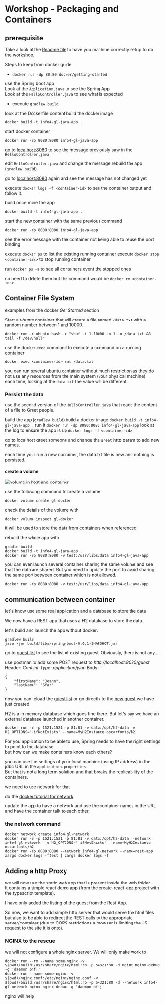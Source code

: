 # Workshop - Packaging and Containers

## prerequisite

Take a look at the [Readme file](./README.md) to have you machine correctly setup to do the workshop.

Steps to keep from docker guide

- `docker run -dp 80:80 docker/getting-started`

use the Spring boot app  
Look at the `Application.java` to see the Spring App  
Look at the `HelloController.java` to see what is expected

- execute `gradlew build`

look at the Dockerfile content
build the docker image

```
docker build -t info4-gl-java-app .
```

start docker container
```
docker run -dp 8080:8080 info4-gl-java-app
```

go to [localhost:8080](http://localhost:8080) to see the message previously saw in the `HelloController.java`

edit `HelloController.java` and change the message
rebuild the app (`gradlew build`)

go to [localhost:8080](http://localhost:8080) again and see the message has not changed yet

execute `docker logs -f <container-id>` to see the container output and follow it.

build once more the app
```
docker build -t info4-gl-java-app .
```

start the new container with the same previous command 
```
docker run -dp 8080:8080 info4-gl-java-app
```
see the error message with the container not being able to reuse the port binding

execute `docker ps` to list the existing running container
execute `docker stop <container-ids>` to stop running container

run `docker ps -a` to see all containers event the stopped ones

no need to delete them but the command would be `docker rm <container-ids>`


## Container File System

examples from the docker *Get Started* section

Start a _ubuntu_ container that will create a file named `/data.txt` with a random number between 1 and 10000.

```
docker run -d ubuntu bash -c "shuf -i 1-10000 -n 1 -o /data.txt && tail -f /dev/null"
```

use the docker `exec` command to execute a command on a running container

```
docker exec <container-id> cat /data.txt
```

you can run several ubuntu container without much restriction as they do not use any resources from the main system (your physical machine)  
each time, looking at the `data.txt` the value will be different.

### Persist the data

use the second version of the `HelloController.java` that reads the content of a file to Greet people.

build the app (`gradlew build`)
build a docker image `docker build -t info4-gl-java-app .`
run it `docker run -dp 8080:8080 info4-gl-java-app`
look at the log to ensure the app is up `docker logs -f <container-id>`

go to [localhost greet someone](http://localhost:8080?greet=someone) and change the `greet` http param to add new names.

each time your run a new container, the data.txt file is new and nothing is persisted.

#### create a volume

![volume in host and container](https://docs.docker.com/storage/images/types-of-mounts-volume.png)

use the following command to create a volume
```
docker volume create gl-docker
```

check the details of the volume with

```
docker volume inspect gl-docker
```

it will be used to store the data from containers when referenced

rebuild the whole app with 
```
gradle build
docker build -t info4-gl-java-app .
docker run -dp 8080:8080 -v test:/usr/libs/data info4-gl-java-app
```

you can even launch several container sharing the same volume and see that the data are shared. But you need to update the port to avoid sharing the same port between container which is not allowed.
```
docker run -dp 8080:8080 -v test:/usr/libs/data info4-gl-java-app
```

## communication between container

let's know use some real application and a database to store the data

We now have a REST app that uses a H2 database to store the data.

let's build and launch the app without docker:
```
gradlew build
java -jar build/libs/spring-boot-0.0.1-SNAPSHOT.jar
```

go to [guest list](http://localhost:8080/guest) to see the list of existing guest.
Obviously, there is not any...

use postman to add some
POST request to _http://localhost:8080/guest_
Header: *Content-Type: application/json*
Body:
```
{
    "firstName": "Joann",
    "lastName": "Sfar"
}
```

now you can reload the [guest list](http://localhost:8080/guest) or go directly to the [new guest](http://localhost:8080/guest/1) we have just created

H2 is a in memory database which goes fine there.
But let's say we have an external database launched in another container.


```
docker run -d -p 1521:1521 -p 81:81 -v data:/opt/h2-data -e H2_OPTIONS='-ifNotExists' --name=MyH2Instance oscarfonts/h2
```

For you application to be able to use, Spring needs to have the right settings to point to the database.  
but how can we make containers know each others?

you can use the settings of your local machine (using IP address) in the jdbc URL in the `application.properties`  
But that is not a long term solution and that breaks the replicability of the containers.

we need to use network for that

do the [docker tutorial for network](https://docs.docker.com/network/network-tutorial-standalone/)

update the app to have a network and use the container names in the URL and have the container talk to each other.

### the network command

```
docker network create info4-gl-network
docker run -d -p 1521:1521 -p 81:81 -v data:/opt/h2-data --network info4-gl-network  -e H2_OPTIONS='-ifNotExists' --name=MyH2Instance oscarfonts/h2
docker run -dp 8080:8080 --network info4-gl-network --name=rest-app xargs docker logs -ftest | xargs docker logs -f
```

## Adding a http Proxy

we will now use the static web app that is present inside the web folder.  
It contains a simple react demo app (from the create-react-app project with the typescript template).

I have only added the listing of the guest from the Rest App.

So now, we want to add simple http server that would serve the html files but also to be able to redirect the REST calls to the appropriate server/container (due to CORS restrictions a browser is limiting the JS request to the site it is onto).

### NGINX to the rescue

we will not configure a whole nginx server. We will only make work to 

```
docker run --rm --name some-nginx -v $(pwd)/build:/usr/share/nginx/html:ro -p 54321:80 -d nginx nginx-debug -g 'daemon off;'
docker run --name some-nginx -v $(pwd)/nginx.conf:/etc/nginx/nginx.conf -v $(pwd)/build:/usr/share/nginx/html:ro -p 54321:80 -d --network info4-gl-network nginx nginx-debug -g 'daemon off;'
````

nginx will help 
